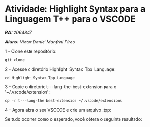# Atividade: Highlight Syntax para a Linguagem T++ para o VSCODE

***RA:** 2064847*


***Aluno:** Victor Daniel Manfrini Pires*


1 - Clone este repositório:

`git clone`

2 - Acesse o diretório Highlight_Syntax_Tpp_Language:

`cd Highlight_Syntax_Tpp_Language`

3 - Copie o diretório t---lang-the-best-extension para o '~/.vscode/extension':

`cp -r t---lang-the-best-extension ~/.vscode/extensions`

4 - Agora abra o seu VSCODE e crie um arquivo .tpp:

Se tudo ocorrer como o esperado, você obtera o seguinte resultado:

